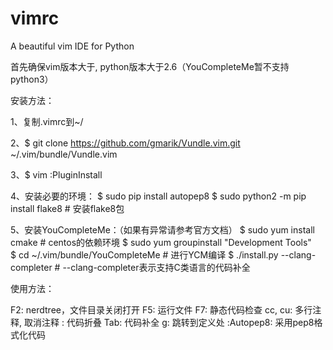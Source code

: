 # vimrc
A beautiful vim IDE for Python

首先确保vim版本大于, python版本大于2.6（YouCompleteMe暂不支持python3）


安装方法：


1、复制.vimrc到~/


2、$ git clone https://github.com/gmarik/Vundle.vim.git ~/.vim/bundle/Vundle.vim


3、$ vim
  :PluginInstall


4、安装必要的环境：
  $ sudo pip install autopep8
  $ sudo python2 -m pip install flake8  # 安装flake8包


5、安装YouCompleteMe：（如果有异常请参考官方文档）
  $ sudo yum install cmake  # centos的依赖环境
  $ sudo yum groupinstall "Development Tools"  
  $ cd ~/.vim/bundle/YouCompleteMe # 进行YCM编译
  $ ./install.py --clang-completer     # --clang-completer表示支持C类语言的代码补全


使用方法：

F2:  nerdtree，文件目录关闭打开
F5:  运行文件
F7:  静态代码检查
<leader>cc, cu:  多行注释, 取消注释
<space>:  代码折叠
Tab:  代码补全
<leader>g:  跳转到定义处
:Autopep8:  采用pep8格式化代码
